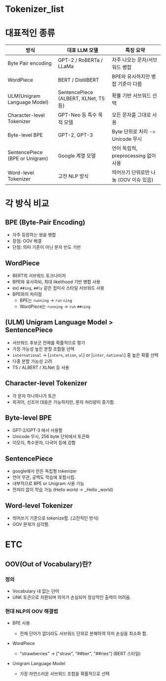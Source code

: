 # Tokenizer_list

# 대표적인 종류
|방식|대표 LLM 모델|특징 요약|
|--|--|--|
|Byte Pair encoding|GPT-2 / RoBERTa / LLaMa|자주 나오는 문자/서브워드 병합|
|WordPiece|BERT / DistilBERT|BPE와 유사하지만 병합 기준이 다름|
|ULM(Unigram Language Model)|SentencePiece (ALBERT, XLNet, T5 등)|확률 기반 서브워드 선택|
|Character-level Tokenizer|GPT-Neo 등 특수 목적 모델|모든 문자를 그대로 사용|
|Byte-level BPE|GPT-2, GPT-3|Byte 단위로 처리 -> Unicode 무시|
|SentencePiece (BPE or Unigram)|Google 계열 모델|언어 독립적, preprocessing 없이 사용|
|Word-level Tokenizer|고전 NLP 방식|띄어쓰기 단위로만 나눔 (OOV 이슈 있음)|

# 각 방식 비교
## BPE (Byte-Pair Encoding)
* 자주 등장하는 쌍을 병합
* 장점: OOV 해결
* 단점: 의미 기준이 아닌 문자 빈도 기반


## WordPiece
* BERT의 서브워드 토크나이저
* BPE와 유사하되, 최대 likelihood 기반 병합 사용
* ex) `##ing`, `##ly` 같은 접미사 스타일 서브워드 사용
* BPE와의 차이점
    * BPE는 `running` → `run` `ning`
    * WordPiece는 `running` → `run` `##ning`


## (ULM) Unigram Language Model > SentencePiece
* 서브워드 후보군 전체를 확률적으로 평가
* 가장 가능성 높은 분할 조합을 선택
* `international` -> [`intern`, `ation`, `al`] or [`inter`, `national`] 중 높은 확률 선택
* 다중 분할 가능성 고려
* T5 / ALBERT / XLNet 등 사용

## Character-level Tokenizer
* 각 문자 하나하나가 토큰
* 희귀어, 신조어 대응은 가능하지만, 문자 처리량이 증가함.

## Byte-level BPE
* GPT-2/GPT-3 에서 사용함
* Unicode 무시, 256 byte 단위에서 토큰화
* 이모지, 특수문자, 다국어 등에 강함

## SentencePiece
* google에서 만든 독립형 tokenizer
* 언어 무관, 공백도 학습에 포함시킴.
* 내부적으로 BPE or Unigram 사용 가능
* 전처리 없이 학습 가능 (Hello world → _Hello _world)

## Word-level Tokenizer
* 띄어쓰기 기준으로 tokenize함. (고전적인 방식)
* OOV 문제가 심각함.



# ETC

## OOV(Out of Vocabulary)란?

### 정의
* Vocabulary 내 없는 단어
* UNK 토큰으로 치환되며 의미가 손실되어 정상적인 출력이 어려움.

### 현대 NLP의 OOV 해결법
* BPE 사용
    * 전체 단어가 없더라도 서브워드 단위로 분해하여 의미 손실을 최소화 함.

* WordPiece
    * "strawberries" → ["straw", "##ber", "##ries"] (BERT 스타일)

* Unigram Language Model
    * 가장 자연스러운 서브워드 조합을 확률적으로 선택

